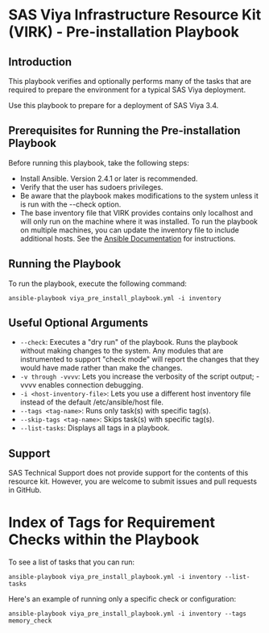 # SAS Viya Infrastructure Resource Kit (VIRK) - Pre-installation Playbook

## Introduction
This playbook verifies and optionally performs many of the tasks that are required to prepare the environment for a typical SAS Viya deployment.

Use this playbook to prepare for a deployment of SAS Viya 3.4.

## Prerequisites for Running the Pre-installation Playbook
Before running this playbook, take the following steps:
* Install Ansible. Version 2.4.1 or later is recommended.
* Verify that the user has sudoers privileges.
* Be aware that the playbook makes modifications to the system unless it is run with the --check option.
* The base inventory file that VIRK provides contains only localhost and will only run on the machine where it was installed. 
To run the playbook on multiple machines, you can update the inventory file to include additional hosts. See the [Ansible Documentation](http://docs.ansible.com/ansible/latest/intro_inventory.html) for instructions.

## Running the Playbook
To run the playbook, execute the following command:
  ```
  ansible-playbook viya_pre_install_playbook.yml -i inventory
  ```

## Useful Optional Arguments
* ```--check```: Executes a "dry run" of the playbook. Runs the playbook without making changes to the system. Any modules that are instrumented to support "check mode"  will report the changes that they would have made rather than make the changes.
* ```-v through -vvvv```: Lets you increase the verbosity of the script output; -vvvv enables connection debugging.
* ```-i <host-inventory-file>```: Lets you use a different host inventory file instead of the default /etc/ansible/host file.
* ```--tags <tag-name>```: Runs only task(s) with specific tag(s).
* ```--skip-tags <tag-name>```: Skips task(s) with specific tag(s).
* ```--list-tasks```: Displays all tags in a playbook.

## Support
SAS Technical Support does not provide support for the contents of this resource kit. However, you are welcome to submit issues and pull requests in GitHub.

# Index of Tags for Requirement Checks within the Playbook
To see a list of tasks that you can run:
  ```
  ansible-playbook viya_pre_install_playbook.yml -i inventory --list-tasks
  ```
Here's an example of running only a specific check or configuration:
  ```
  ansible-playbook viya_pre_install_playbook.yml -i inventory --tags memory_check
  ```
